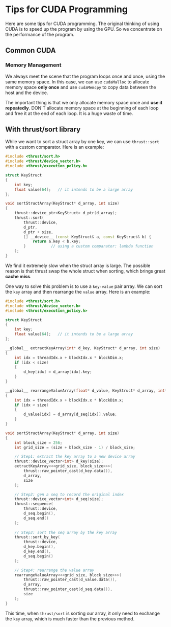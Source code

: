 # Tips for CUDA Programming

Here are some tips for CUDA programming. The original thinking of using CUDA is to speed up the program by using the GPU. So we concentrate on the performance of the program.

## Common CUDA

### Memory Management

We always meet the scene that the program loops once and once, using the same memory space. In this case, we can use `cudaMalloc` to allocate memory space **only once** and use `cudaMemcpy` to copy data between the host and the device. 

The important thing is that we only allocate memory space once and **use it repeatedly**. DON'T allocate memory space at the beginning of each loop and free it at the end of each loop. It is a huge waste of time.

## With thrust/sort library

While we want to sort a struct array by one key, we can use `thrust::sort` with a custom comparator. Here is an example:

```cpp
#include <thrust/sort.h>
#include <thrust/device_vector.h>
#include <thrust/execution_policy.h>

struct KeyStruct 
{
    int key;
    float value[64];   // it intends to be a large array
};

void sortStructArray(KeyStruct* d_array, int size) 
{
    thrust::device_ptr<KeyStruct> d_ptr(d_array);
    thrust::sort(
        thrust::device, 
        d_ptr, 
        d_ptr + size, 
        [] __device__ (const KeyStruct& a, const KeyStruct& b) {
            return a.key < b.key;
        }           // using a custom comparator: lambda function
    );             
}
```

We find it extremely slow when the struct array is large. The possible reason is that thrust swap the whole struct when sorting, which brings great **cache miss**.


One way to solve this problem is to use a `key-value` pair array. We can sort the `key` array and then rearrange the `value` array. Here is an example:

```cpp
#include <thrust/sort.h>
#include <thrust/device_vector.h>
#include <thrust/execution_policy.h>

struct KeyStruct 
{
    int key;
    float value[64];   // it intends to be a large array
};

__global__ extractKeyArray(int* d_key, KeyStruct* d_array, int size)
{
    int idx = threadIdx.x + blockIdx.x * blockDim.x;
    if (idx < size)
    {
        d_key[idx] = d_array[idx].key;
    }
}

__global__ rearrangeValueArray(float* d_value, KeyStruct* d_array, int* d_seq, int size)
{
    int idx = threadIdx.x + blockIdx.x * blockDim.x;
    if (idx < size)
    {
        d_value[idx] = d_array[d_seq[idx]].value;
    }
}

void sortStructArray(KeyStruct* d_array, int size) 
{   
    int block_size = 256;
    int grid_size = (size + block_size - 1) / block_size;

    // Step1: extract the key array to a new device array
    thrust::device_vector<int> d_key(size);
    extractKeyArray<<<grid_size, block_size>>>(
        thrust::raw_pointer_cast(d_key.data()),
        d_array, 
        size
    );

    // Step2: gen a seq to record the original index
    thrust::device_vector<int> d_seq(size);
    thrust::sequence(
        thrust::device, 
        d_seq.begin(), 
        d_seq.end()
    );
    
    // Step3: sort the seq array by the key array
    thrust::sort_by_key(
        thrust::device, 
        d_key.begin(), 
        d_key.end(), 
        d_seq.begin()
    );

    // Step4: rearrange the value array
    rearrangeValueArray<<<grid_size, block_size>>>(
        thrust::raw_pointer_cast(d_value.data()),
        d_array, 
        thrust::raw_pointer_cast(d_seq.data()),
        size
    );
}
```

This time, when `thrust/sort` is sorting our array, it only need to exchange the `key` array, which is much faster than the previous method.

